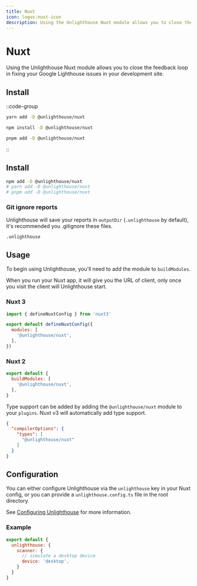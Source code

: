 ```yaml
---
title: Nuxt
icon: logos:nuxt-icon
description: Using the Unlighthouse Nuxt module allows you to close the feedback loop in fixing your Google Lighthouse issues in your development site.
---
```


# Nuxt

Using the Unlighthouse Nuxt module allows you to close the feedback loop in fixing your Google Lighthouse issues in your
development site.

## Install

::code-group

```bash [yarn]
yarn add -D @unlighthouse/nuxt
```

```bash [npm]
npm install -D @unlighthouse/nuxt
```

```bash [pnpm]
pnpm add -D @unlighthouse/nuxt
```

::


## Install

```bash
npm add -D @unlighthouse/nuxt
# yarn add -D @unlighthouse/nuxt
# pnpm add -D @unlighthouse/nuxt
```

### Git ignore reports

Unlighthouse will save your reports in `outputDir` (`.unlighthouse` by default),
it's recommended you .gitignore these files.

```gitignore .gitignore
.unlighthouse
```

## Usage

To begin using Unlighthouse, you'll need to add the module to `buildModules`.

When you run your Nuxt app, it will give you the URL of client, only once you visit the client will Unlighthouse start.

### Nuxt 3

```js nuxt.config.ts
import { defineNuxtConfig } from 'nuxt3'

export default defineNuxtConfig({
  modules: [
    '@unlighthouse/nuxt',
  ],
})
```

### Nuxt 2

```js nuxt.config.js
export default {
  buildModules: [
    '@unlighthouse/nuxt',
  ],
}
```

Type support can be added by adding the `@unlighthouse/nuxt` module to your `plugins`. Nuxt v3 will automatically add type support.

```json tsconfig.json
{
  "compilerOptions": {
    "types": [
      "@unlighthouse/nuxt"
    ]
  }
}
```

## Configuration

You can either configure Unlighthouse via the `unlighthouse` key in your Nuxt config, or you can provide a `unlighthouse.config.ts` file
in the root directory.

See [Configuring Unlighthouse](/guide/guides/config) for more information.


### Example

```js nuxt.config.js
export default {
  unlighthouse: {
    scanner: {
      // simulate a desktop device
      device: 'desktop',
    }
  }
}
```
